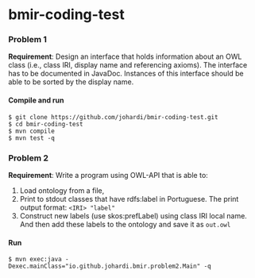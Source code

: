 # bmir-coding-test

### Problem 1

**Requirement**: Design an interface that holds information about an OWL class
(i.e., class IRI, display name and referencing axioms). The interface has to be
documented in JavaDoc. Instances of this interface should be able to be sorted
by the display name.

#### Compile and run
```
$ git clone https://github.com/johardi/bmir-coding-test.git
$ cd bmir-coding-test
$ mvn compile
$ mvn test -q
```

### Problem 2

**Requirement**: Write a program using OWL-API that is able to:

1. Load ontology from a file,
2. Print to stdout classes that have rdfs:label in Portuguese. The print output
format: `<IRI> "label"`
3. Construct new labels (use skos:prefLabel) using class IRI local name. And
then add these labels to the ontology and save it as `out.owl`

#### Run
```
$ mvn exec:java -Dexec.mainClass="io.github.johardi.bmir.problem2.Main" -q
```
